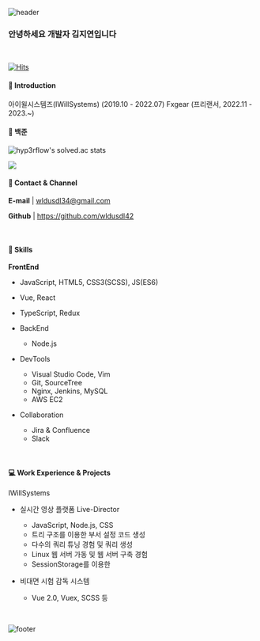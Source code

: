 ![header](https://capsule-render.vercel.app/api?type=waving&&color=gradient&height=100&section=header&fontSize=90)
<h3>안녕하세요 개발자 김지연입니다</h3>

<br/>

[![Hits](https://hits.seeyoufarm.com/api/count/incr/badge.svg?url=https%3A%2F%2Fgithub.com%2Fwldusdl42&count_bg=%23FFD5D5&title_bg=%23FF7575&icon=&icon_color=%23E7E7E7&title=VISIT&edge_flat=false)](https://hits.seeyoufarm.com)
<br/>

#### :raising_hand: Introduction
아이윌시스템즈(IWillSystems) (2019.10 - 2022.07)
Fxgear (프리랜서, 2022.11 - 2023.~)
<br/>

#### :closed_book: 백준

![hyp3rflow's solved.ac stats](https://github-readme-solvedac.hyp3rflow.vercel.app/api/?handle=wldusdl42)

 <img src="http://mazandi.herokuapp.com/api?handle=wldusdl42&theme=warm"/>
<br/>

#### :love_letter: Contact & Channel

<b>E-mail</b> | wldusdl34@gmail.com

<b>Github</b> | https://github.com/wldusdl42

<br/>

#### :wrench: Skills
<b>FrontEnd</b>
- JavaScript, HTML5, CSS3(SCSS), JS(ES6)
- Vue, React
- TypeScript, Redux

- BackEnd
  - Node.js 

- DevTools
  - Visual Studio Code, Vim 
  - Git, SourceTree
  - Nginx, Jenkins, MySQL
  - AWS EC2

- Collaboration
  - Jira & Confluence
  - Slack
<br/>

#### :computer: Work Experience & Projects

IWillSystems
- 실시간 영상 플랫폼 Live-Director
  - JavaScript, Node.js, CSS
  - 트리 구조를 이용한 부서 설정 코드 생성
  - 다수의 쿼리 튜닝 경험 및 쿼리 생성
  - Linux 웹 서버 가동 및 웹 서버 구축 경험
  - SessionStorage를 이용한 

- 비대면 시험 감독 시스템
  - Vue 2.0, Vuex, SCSS 등

<br/>

![footer](https://capsule-render.vercel.app/api?type=waving&&color=gradient&height=100&section=footer&fontSize=90)